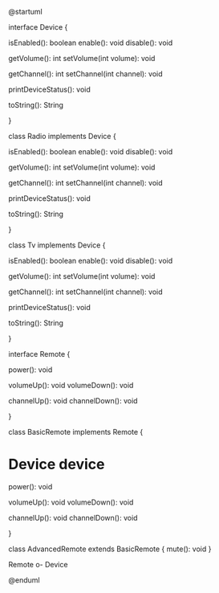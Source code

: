 @startuml

interface Device {

  isEnabled(): boolean
  enable(): void
  disable(): void
  
  getVolume(): int
  setVolume(int volume): void
  
  getChannel(): int
  setChannel(int channel): void
  
  printDeviceStatus(): void
  
  toString(): String

}

class Radio implements Device {

  isEnabled(): boolean
  enable(): void
  disable(): void
  
  getVolume(): int
  setVolume(int volume): void
  
  getChannel(): int
  setChannel(int channel): void
  
  printDeviceStatus(): void
  
  toString(): String

}

class Tv implements Device {

  isEnabled(): boolean
  enable(): void
  disable(): void
  
  getVolume(): int
  setVolume(int volume): void
  
  getChannel(): int
  setChannel(int channel): void
  
  printDeviceStatus(): void
  
  toString(): String
  
}


interface Remote {

  power(): void
  
  volumeUp(): void
  volumeDown(): void

  channelUp(): void
  channelDown(): void

}

class BasicRemote implements Remote {
  # Device device
  
  power(): void
  
  volumeUp(): void
  volumeDown(): void

  channelUp(): void
  channelDown(): void
  
}

class AdvancedRemote extends BasicRemote {
  mute(): void
}

Remote o- Device

@enduml
